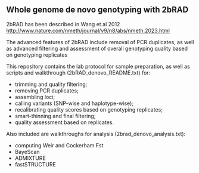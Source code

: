 Whole genome de novo genotyping with 2bRAD
------------------------------------------

2bRAD has been described in Wang et al 2012 
http://www.nature.com/nmeth/journal/v9/n8/abs/nmeth.2023.html 

The advanced features of 2bRAD include removal of PCR duplicates, as well as advanced filtering and assessment of overall genotyping quality based on genotyping replicates

This repository contains the lab protocol for sample preparation, as well as scripts and walkthrough (2bRAD_denovo_README.txt) for:
- trimming and quality filtering;
- removing PCR duplicates;
- assembling loci;
- calling variants (SNP-wise and haplotype-wise);
- recalibrating quality scores based on genotyping replicates;
- smart-thinning and final filtering;
- quality assessment based on replicates.

Also included are walkthroughs for analysis (2brad_denovo_analysis.txt):
- computing Weir and Cockerham Fst
- BayeScan
- ADMIXTURE
- fastSTRUCTURE

